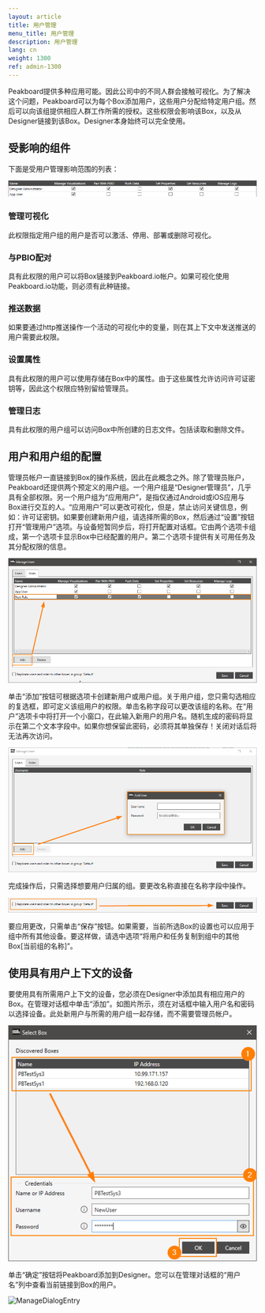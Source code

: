 ```yaml
---
layout: article
title: 用户管理
menu_title: 用户管理
description: 用户管理
lang: cn
weight: 1300
ref: admin-1300
---
```



Peakboard提供多种应用可能。因此公司中的不同人群会接触可视化。为了解决这个问题，Peakboard可以为每个Box添加用户，这些用户分配给特定用户组。然后可以向该组提供相应人群工作所需的授权。这些权限会影响该Box，以及从Designer链接到该Box。Designer本身始终可以完全使用。

## 受影响的组件

下面是受用户管理影响范围的列表：

![Overview](/assets/images/admin/usermanagement/Overview.png)

### 管理可视化
此权限指定用户组的用户是否可以激活、停用、部署或删除可视化。

### 与PBIO配对
具有此权限的用户可以将Box链接到Peakboard.io帐户。如果可视化使用Peakboard.io功能，则必须有此种链接。

### 推送数据
如果要通过http推送操作一个活动的可视化中的变量，则在其上下文中发送推送的用户需要此权限。

### 设置属性
具有此权限的用户可以使用存储在Box中的属性。由于这些属性允许访问许可证密钥等，因此这个权限应特别留给管理员。

### 管理日志
具有此权限的用户组可以访问Box中所创建的日志文件。包括读取和删除文件。

## 用户和用户组的配置

管理员帐户一直链接到Box的操作系统，因此在此概念之外。除了管理员账户，Peakboard还提供两个预定义的用户组。一个用户组是“Designer管理员”，几乎具有全部权限。另一个用户组为“应用用户”，是指仅通过Android或iOS应用与Box进行交互的人。“应用用户”可以更改可视化，但是，禁止访问关键信息，例如：许可证密钥。如果要创建新用户组，请选择所需的Box，然后通过“设置”按钮打开“管理用户”选项。与设备短暂同步后，将打开配置对话框。它由两个选项卡组成，第一个选项卡显示Box中已经配置的用户。第二个选项卡提供有关可用任务及其分配权限的信息。

![NewGroup](/assets/images/admin/usermanagement/NewUsergroup.png)

单击“添加”按钮可根据选项卡创建新用户或用户组。关于用户组，您只需勾选相应的复选框，即可定义该组用户的权限。单击名称字段可以更改该组的名称。在“用户”选项卡中将打开一个小窗口，在此输入新用户的用户名。随机生成的密码将显示在第二个文本字段中。如果你想保留此密码，必须将其单独保存！关闭对话后将无法再次访问。

![NewUser](/assets/images/admin/usermanagement/NewUser.png)

完成操作后，只需选择想要用户归属的组。要更改名称直接在名称字段中操作。

![Save](/assets/images/admin/usermanagement/Save.png)

要应用更改，只需单击“保存”按钮。如果需要，当前所选Box的设置也可以应用于组中所有其他设备。要这样做，请选中选项“将用户和任务复制到组中的其他Box[当前组的名称]”。


## 使用具有用户上下文的设备

要使用具有所需用户上下文的设备，您必须在Designer中添加具有相应用户的Box。在管理对话框中单击“添加”。如图片所示，须在对话框中输入用户名和密码以选择设备。此处新用户与所需的用户组一起存储，而不需要管理员帐户。

![AddDevice](/assets/images/admin/usermanagement/AddDevice.png)

单击“确定”按钮将Peakboard添加到Designer。您可以在管理对话框的“用户名”列中查看当前链接到Box的用户。

![ManageDialogEntry](/assets/images/admin/usermanagement/ManageDialogEntry.png)